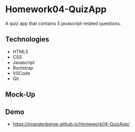 # Homework04-QuizApp
A quiz app that contains 5 javascript-related questions.

## Technologies
 - HTML5
 - CSS
 - Javascript
 - Bootstrap
 - VSCode
 - Git

## Mock-Up

## Demo
- https://nvandenberge.github.io/Homework04-QuizApp/